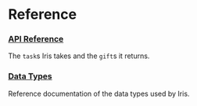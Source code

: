 # Reference

### [API Reference](tasks.md)

The `task`s Iris takes and the `gift`s it returns.

### [Data Types](data-types.md)

Reference documentation of the data types used by Iris.

